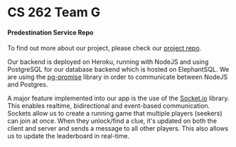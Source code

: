 # CS 262 Team G

#### Predestination Service Repo

To find out more about our project, please check our [project repo](https://github.com/calvin-cs262-fall2020-teamG/predestination-project).

Our backend is deployed on Heroku, running with NodeJS and using PostgreSQL for our database backend which is hosted on ElephantSQL.
We are using the [pg-promise](https://github.com/vitaly-t/pg-promise) library in order to communicate between NodeJS and Postgres.

A major feature implemented into our app is the use of the [Socket.io](http://socket.io/) library. This enables
realtime, bidirectional and event-based communication. Sockets allow us to create a running game that multiple
players (seekers) can join at once. When they unlock/find a clue, it's updated on both the client and server
and sends a message to all other players. This also allows us to update the leaderboard in real-time.